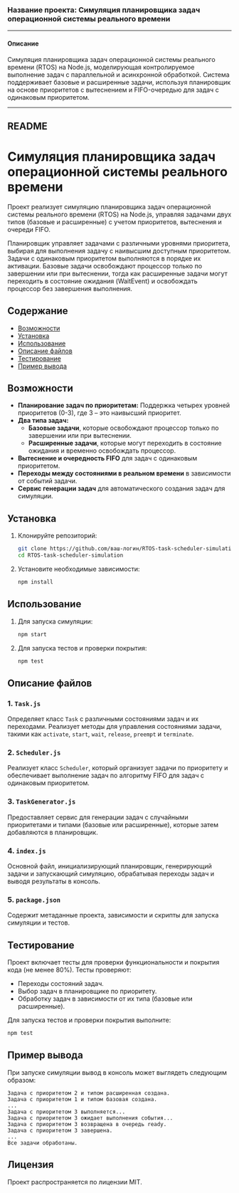 ### **Название проекта**: Симуляция планировщика задач операционной системы реального времени

---

#### **Описание**

Симуляция планировщика задач операционной системы реального времени (RTOS) на Node.js, моделирующая контролируемое выполнение задач с параллельной и асинхронной обработкой. Система поддерживает базовые и расширенные задачи, используя планировщик на основе приоритетов с вытеснением и FIFO-очередью для задач с одинаковым приоритетом.

---

## **README**

# Симуляция планировщика задач операционной системы реального времени

Проект реализует симуляцию планировщика задач операционной системы реального времени (RTOS) на Node.js, управляя задачами двух типов (базовые и расширенные) с учетом приоритетов, вытеснения и очереди FIFO.

Планировщик управляет задачами с различными уровнями приоритета, выбирая для выполнения задачу с наивысшим доступным приоритетом. Задачи с одинаковым приоритетом выполняются в порядке их активации. Базовые задачи освобождают процессор только по завершении или при вытеснении, тогда как расширенные задачи могут переходить в состояние ожидания (WaitEvent) и освобождать процессор без завершения выполнения.

## **Содержание**

- [Возможности](#возможности)
- [Установка](#установка)
- [Использование](#использование)
- [Описание файлов](#описание-файлов)
- [Тестирование](#тестирование)
- [Пример вывода](#пример-вывода)

## **Возможности**

- **Планирование задач по приоритетам:** Поддержка четырех уровней приоритетов (0-3), где 3 – это наивысший приоритет.
- **Два типа задач:**
  - **Базовые задачи**, которые освобождают процессор только по завершении или при вытеснении.
  - **Расширенные задачи**, которые могут переходить в состояние ожидания и временно освобождать процессор.
- **Вытеснение и очередность FIFO** для задач с одинаковым приоритетом.
- **Переходы между состояниями в реальном времени** в зависимости от событий задачи.
- **Сервис генерации задач** для автоматического создания задач для симуляции.

## **Установка**

1. Клонируйте репозиторий:
   ```bash
   git clone https://github.com/ваш-логин/RTOS-task-scheduler-simulation.git
   cd RTOS-task-scheduler-simulation
   ```
2. Установите необходимые зависимости:
   ```bash
   npm install
   ```

## **Использование**

1. Для запуска симуляции:

   ```bash
   npm start
   ```

2. Для запуска тестов и проверки покрытия:
   ```bash
   npm test
   ```

## **Описание файлов**

### 1. `Task.js`

Определяет класс `Task` с различными состояниями задач и их переходами. Реализует методы для управления состояниями задачи, такими как `activate`, `start`, `wait`, `release`, `preempt` и `terminate`.

### 2. `Scheduler.js`

Реализует класс `Scheduler`, который организует задачи по приоритету и обеспечивает выполнение задач по алгоритму FIFO для задач с одинаковым приоритетом.

### 3. `TaskGenerator.js`

Предоставляет сервис для генерации задач с случайными приоритетами и типами (базовые или расширенные), которые затем добавляются в планировщик.

### 4. `index.js`

Основной файл, инициализирующий планировщик, генерирующий задачи и запускающий симуляцию, обрабатывая переходы задач и выводя результаты в консоль.

### 5. `package.json`

Содержит метаданные проекта, зависимости и скрипты для запуска симуляции и тестов.

## **Тестирование**

Проект включает тесты для проверки функциональности и покрытия кода (не менее 80%). Тесты проверяют:

- Переходы состояний задач.
- Выбор задач в планировщике по приоритету.
- Обработку задач в зависимости от их типа (базовые или расширенные).

Для запуска тестов и проверки покрытия выполните:

```bash
npm test
```

## **Пример вывода**

При запуске симуляции вывод в консоль может выглядеть следующим образом:

```plaintext
Задача с приоритетом 2 и типом расширенная создана.
Задача с приоритетом 1 и типом базовая создана.
...
Задача с приоритетом 3 выполняется...
Задача с приоритетом 3 ожидает выполнения события...
Задача с приоритетом 3 возвращена в очередь ready.
Задача с приоритетом 3 завершена.
...
Все задачи обработаны.
```

## **Лицензия**

Проект распространяется по лицензии MIT.

